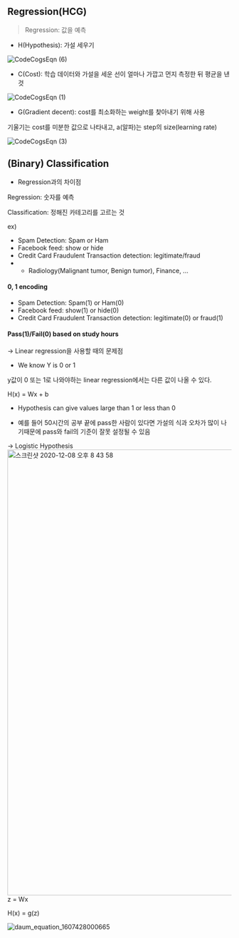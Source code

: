 ## Regression(HCG)
> Regression: 값을 예측

- H(Hypothesis): 가설 세우기

![CodeCogsEqn (6)](https://user-images.githubusercontent.com/62995632/93719105-73e40180-fbbb-11ea-945d-3491a7f98730.gif)


- C(Cost): 학습 데이터와 가설을 세운 선이 얼마나 가깝고 먼지 측정한 뒤 평균을 낸 것

![CodeCogsEqn (1)](https://user-images.githubusercontent.com/62995632/93718554-27e38d80-fbb8-11ea-8bb2-b2e05e19d00b.gif)

- G(Gradient decent): cost를 최소화하는 weight를 찾아내기 위해 사용

기울기는 cost를 미분한 값으로 나타내고, a(알파)는 step의 size(learning rate)

![CodeCogsEqn (3)](https://user-images.githubusercontent.com/62995632/93718981-9de8f400-fbba-11ea-8c89-c2af5eaa2420.gif)

## (Binary) Classification
- Regression과의 차이점

Regression: 숫자를 예측

Classification: 정해진 카테고리를 고르는 것

ex)
- Spam Detection: Spam or Ham
- Facebook feed: show or hide
- Credit Card Fraudulent Transaction detection: legitimate/fraud
- + Radiology(Malignant tumor, Benign tumor), Finance, ...

#### 0, 1 encoding
- Spam Detection: Spam(1) or Ham(0)
- Facebook feed: show(1) or hide(0)
- Credit Card Fraudulent Transaction detection: legitimate(0) or fraud(1)

#### Pass(1)/Fail(0) based on study hours
-> Linear regression을 사용할 때의 문제점
- We know Y is 0 or 1

y값이 0 또는 1로 나와야하는 linear regression에서는 다른 값이 나올 수 있다.

H(x) = Wx + b

- Hypothesis can give values large than 1 or less than 0 

- 예를 들어 50시간의 공부 끝에 pass한 사람이 있다면 가설의 식과 오차가 많이 나기때문에 pass와 fail의 기준이 잘못 설정될 수 있음

-> Logistic Hypothesis
<img width="1000" alt="스크린샷 2020-12-08 오후 8 43 58" src="https://user-images.githubusercontent.com/62995632/101479864-3317af80-3996-11eb-97f4-875ffd8d2673.png">
z = Wx

H(x) = g(z)
 
![daum_equation_1607428000665](https://user-images.githubusercontent.com/62995632/101480064-7f62ef80-3996-11eb-8740-d4a4c1597ceb.png)
